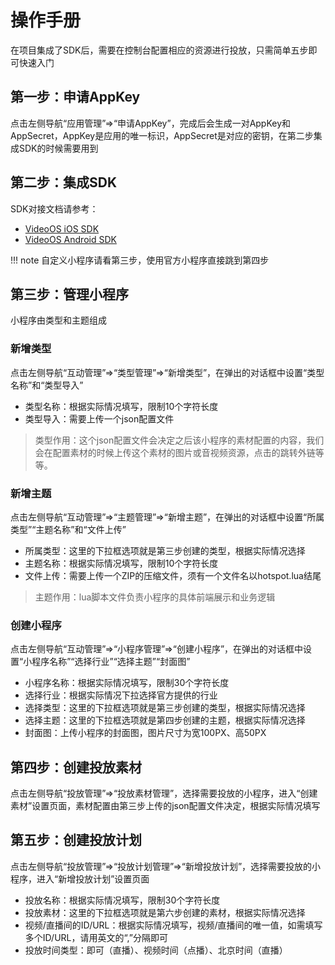 # 操作手册
在项目集成了SDK后，需要在控制台配置相应的资源进行投放，只需简单五步即可快速入门

## 第一步：申请AppKey
点击左侧导航“应用管理”=>“申请AppKey”，完成后会生成一对AppKey和AppSecret，AppKey是应用的唯一标识，AppSecret是对应的密钥，在第二步集成SDK的时候需要用到
## 第二步：集成SDK
SDK对接文档请参考：

* [VideoOS iOS SDK](iOS-SDK.md)
* [VideoOS Android SDK](Android-SDK.md)

!!! note
    自定义小程序请看第三步，使用官方小程序直接跳到第四步
## 第三步：管理小程序
小程序由类型和主题组成

### 新增类型
点击左侧导航“互动管理”=>“类型管理”=>“新增类型”，在弹出的对话框中设置“类型名称”和“类型导入”  

* 类型名称：根据实际情况填写，限制10个字符长度
* 类型导入：需要上传一个json配置文件
> 类型作用：这个json配置文件会决定之后该小程序的素材配置的内容，我们会在配置素材的时候上传这个素材的图片或音视频资源，点击的跳转外链等等。

### 新增主题
点击左侧导航“互动管理”=>“主题管理”=>“新增主题”，在弹出的对话框中设置“所属类型”“主题名称”和“文件上传”  

* 所属类型：这里的下拉框选项就是第三步创建的类型，根据实际情况选择
* 主题名称：根据实际情况填写，限制10个字符长度
* 文件上传：需要上传一个ZIP的压缩文件，须有一个文件名以hotspot.lua结尾
> 主题作用：lua脚本文件负责小程序的具体前端展示和业务逻辑

### 创建小程序
点击左侧导航“互动管理”=>“小程序管理”=>“创建小程序”，在弹出的对话框中设置“小程序名称”“选择行业”“选择主题”“封面图”  

* 小程序名称：根据实际情况填写，限制30个字符长度
* 选择行业：根据实际情况下拉选择官方提供的行业
* 选择类型：这里的下拉框选项就是第三步创建的类型，根据实际情况选择
* 选择主题：这里的下拉框选项就是第四步创建的主题，根据实际情况选择
* 封面图：上传小程序的封面图，图片尺寸为宽100PX、高50PX

## 第四步：创建投放素材
点击左侧导航“投放管理”=>“投放素材管理”，选择需要投放的小程序，进入“创建素材”设置页面，素材配置由第三步上传的json配置文件决定，根据实际情况填写

## 第五步：创建投放计划
点击左侧导航“投放管理”=>“投放计划管理”=>“新增投放计划”，选择需要投放的小程序，进入“新增投放计划”设置页面  

* 投放名称：根据实际情况填写，限制30个字符长度
* 投放素材：这里的下拉框选项就是第六步创建的素材，根据实际情况选择
* 视频/直播间的ID/URL：根据实际情况填写，视频/直播间的唯一值，如需填写多个ID/URL，请用英文的“,”分隔即可
* 投放时间类型：即可（直播）、视频时间（点播）、北京时间（直播）
